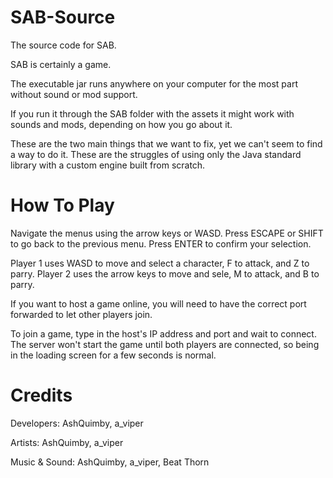 # SAB-Source

  The source code for SAB.

  SAB is certainly a game.



  The executable jar runs anywhere on your computer for the most part without sound or mod support.

  If you run it through the SAB folder with the assets it might work with sounds and mods, depending on how you go about it.



  These are the two main things that we want to fix, yet we can't seem to find a way to do it. These are the struggles of using only the Java standard library with a       custom engine built from scratch.
  
# How To Play

  Navigate the menus using the arrow keys or WASD. Press ESCAPE or SHIFT to go back to the previous menu. Press ENTER to confirm your selection.
  
  Player 1 uses WASD to move and select a character, F to attack, and Z to parry. Player 2 uses the arrow keys to move and sele, M to attack, and B to parry.
  
  
  
  If you want to host a game online, you will need to have the correct port forwarded to let other players join.
  
  To join a game, type in the host's IP address and port and wait to connect. The server won't start the game until both players are connected, so being in the loading     screen for a few seconds is normal.
  
# Credits
  
  Developers: AshQuimby, a_viper
  
  Artists: AshQuimby, a_viper
  
  Music & Sound: AshQuimby, a_viper, Beat Thorn
